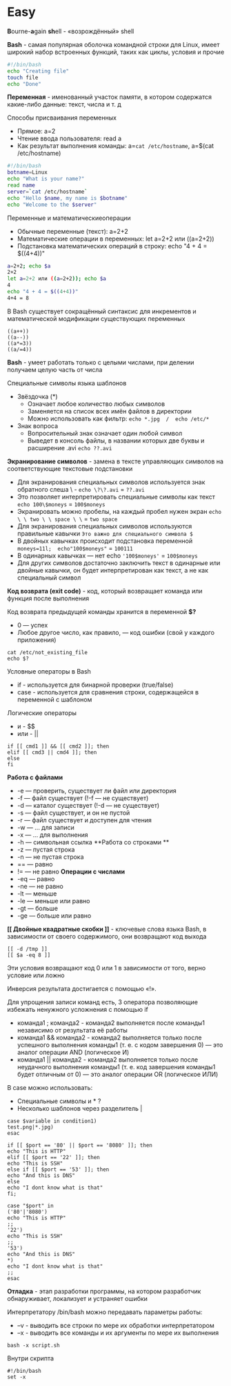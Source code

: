 # Easy

**B**ourne-**a**gain **sh**ell - «возрождённый» shell

**Bash** - самая популярная оболочка командной строки для Linux, имеет широкий набор встроенных функций, таких как циклы, условия и прочие
```bash
#!/bin/bash
echo "Creating file"
touch file
echo "Done"
```

**Переменная** - именованный участок памяти, в котором содержатся какие-либо данные: текст, числа и т. д

Способы присваивания переменных
- Прямое: a=2
- Чтение ввода пользователя: read a
- Как результат выполнения команды: a=`cat /etc/hostname`, a=$(cat /etc/hostname)
```bash
#!/bin/bash
botname=Linux
echo "What is your name?"
read name
server=`cat /etc/hostname`
echo "Hello $name, my name is $botname"
echo "Welcome to the $server"
```

Переменные и математическиеоперации
- Обычные переменные (текст): a=2+2
- Математические операции в переменных: let a=2+2 или ((a=2+2))
- Подстановка математических операций в строку: echo "4 + 4 = $((4+4))"
```bash
a=2+2; echo $a
2+2
let a=2+2 или ((a=2+2)); echo $a
4
echo "4 + 4 = $((4+4))"
4+4 = 8
```
В Bash существует сокращённый синтаксис для инкрементов и математической модификации существующих переменных
```
((a++)) 
((a--)) 
((a*=3))
((a/=4)) 
```

**Bash** - умеет работать только с целыми числами, при делении получаем целую часть от числа

Специальные символы языка шаблонов
- Звёздочка (*)
  - Означает любое количество любых символов
  - Заменяется на список всех имён файлов в директории
  - Можно использовать как фильтр: ```echo *.jpg  /  echo /etc/*```
- Знак вопроса
  - Вопросительный знак означает один любой символ
  - Выведет в консоль файлы, в названии которых две буквы и расширение .avi ```echo ??.avi```
 
**Экранирование символов** - замена в тексте управляющих символов на соответствующие текстовые подстановки

- Для экранирования специальных символов используется знак обратного слеша \ - ```echo \?\?.avi``` = ```??.avi```
- Это позволяет интерпретировать специальные символы как текст ```echo 100\$moneys``` = ```100$moneys```
- Экранировать можно пробелы, на каждый пробел нужен экран ```echo \ \ two \ \ space \ \``` = ```two space```
- Для экранирования специальных символов используются правильные кавычки ```Это важно для специального символа $```
- В двойных кавычках происходит подстановка переменной ```moneys=11l;  echo"100$moneys"``` = ```100111```
- В одинарных кавычках — нет echo ```'100$moneys'``` = ```100$moneys```
- Для других символов достаточно заключить текст в одинарные или двойные кавычки, он будет интерпретирован как текст, а не как специальный символ

**Код возврата (exit code)** - код, который возвращает команда или функция после выполнения

Код возврата предыдущей команды хранится в переменной **$?**
- 0 — успех
- Любое другое число, как правило, — код ошибки (свой у каждого приложения)
```
cat /etc/not_existing_file
echo $?
```

Условные операторы в Bash
- if - используется для бинарной проверки (true/false)
- case - используется для сравнения строки, содержащейся в переменной с шаблоном

Логические операторы
- и - $$
- или - ||
```
if [[ cmd1 ]] && [[ cmd2 ]]; then
elif [[ cmd3 || cmd4 ]]; then
else
fi
```
**Работа с файлами**
- -e — проверить, существует ли файл или директория
- -f — файл существует (!-f — не существует)
- -d — каталог существует (!-d — не существует)
- -s — файл существует, и он не пустой
- -r — файл существует и доступен для чтения
- -w — ... для записи
- -x — ... для выполнения
- -h — символьная ссылка
**Работа со строками **
- -z — пустая строка
- -n — не пустая строка
- == — равно
- != — не равно
**Операции с числами**
- -eq — равно
- -ne — не равно
- -lt — меньше
- -le — меньше или равно
- -gt — больше
- -ge — больше или равно

**[[ Двойные квадратные скобки ]]** - ключевые слова языка Bash, в зависимости от своего содержимого, они возвращают код выхода
```
[[ -d /tmp ]]
[[ $a -eq 8 ]]
```
Эти условия возвращают код 0 или 1 в зависимости от того, верно условие или ложно

Инверсия результата достигается с помощью «!».

Для упрощения записи команд есть, 3 оператора позволяющие избежать ненужного усложнения с помощью if
- команда1 ; команда2 - команда2 выполняется после команды1 независимо от результата её работы
- команда1 && команда2 - команда2 выполняется только после успешного выполнения команды1 (т. е. с кодом завершения 0) — это аналог операции AND (логическое И)
- команда1 || команда2 - команда2 выполняется только после неудачного выполнения команды1 (т. е. код завершения команды1 будет отличным от 0) — это аналог операции OR (логическое ИЛИ)

В cаse можно использовать:
- Специальные символы и * ?
- Несколько шаблонов через разделитель |

```
case $variable in condition1)
test.png|*.jpg)
esac
```
```
if [[ $port == '80' || $port == '8080' ]]; then
echo "This is HTTP"
elif [[ $port == '22' ]]; then
echo "This is SSH"
else if [[ $port == '53' ]]; then
echo "And this is DNS"
else
echo "I dont know what is that"
fi;
```
```
case "$port" in
('80'|'8080')
echo "This is HTTP"
;;
'22')
echо "This is SSH"
;;
'53')
echo "And this is DNS"
*)
echo "I dont know what is that"
;;
esac
```

**Отладка** - этап разработки программы, на котором разработчик обнаруживает, локализует и устраняет ошибки

Интерпретатору /bin/bash можно передавать параметры работы:
- –v - выводить все строки по мере их обработки интерпретатором
- –x - выводить все команды и их аргументы по мере их выполнения
```
bash -x script.sh
```
Внутри скрипта
```
#!/bin/bash
set -x
```
